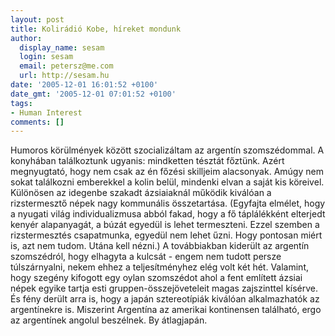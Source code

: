 ```yaml
---
layout: post
title: Kolirádió Kobe, híreket mondunk
author:
  display_name: sesam
  login: sesam
  email: petersz@me.com
  url: http://sesam.hu
date: '2005-12-01 16:01:52 +0100'
date_gmt: '2005-12-01 07:01:52 +0100'
tags:
- Human Interest
comments: []
---
```


Humoros körülmények között szocializáltam az argentín szomszédommal. A konyhában találkoztunk ugyanis: mindketten tésztát főztünk. Azért megnyugtató, hogy nem csak az én főzési skilljeim alacsonyak. Amúgy nem sokat találkozni emberekkel a kolin belül, mindenki elvan a saját kis köreivel. Különösen az idegenbe szakadt ázsiaiaknál működik kiválóan a rizstermesztő népek nagy kommunális összetartása. (Egyfajta elmélet, hogy a nyugati világ individualizmusa abból fakad, hogy a fő táplálékként elterjedt kenyér alapanyagát, a búzát egyedül is lehet termeszteni. Ezzel szemben a rizstermesztés csapatmunka, egyedül nem lehet űzni. Hogy pontosan miért is, azt nem tudom. Utána kell nézni.) A továbbiakban kiderült az argentín szomszédról, hogy elhagyta a kulcsát - engem nem tudott persze túlszárnyalni, nekem ehhez a teljesítményhez elég volt két hét. Valamint, hogy szegény kifogott egy oylan szomszédot ahol a fent említett ázsiai népek egyike tartja esti gruppen-összejöveteleit magas zajszinttel kísérve. És fény derült arra is, hogy a japán sztereotípiák kiválóan alkalmazhatók az argentínekre is. Miszerint Argentína az amerikai kontinensen található, ergo az argentínek angolul beszélnek. By átlagjapán.
